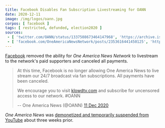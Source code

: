 ```yaml
---
title: Facebook Disables Fan Subscription Livestreaming for OANN
date: 2020-12-11
image: /img/logos/oann.jpg
corpos: [ facebook ]
tags: [ restricted, defunded, election2020 ]
sources:
 - [ 'twitter.com/OANN/status/1337508673464147968', 'https://archive.is/PV4qD' ]
 - [ 'facebook.com/OneAmericaNewsNetwork/posts/2353616441450125', 'https://archive.is/2QDeR' ]
---
```


[Facebook](/facebook/) removed the ability for _One America News Network_ to
livestream to the network's paid supporters and canceled all payments.

> At this time, Facebook is no longer allowing One America News to live stream
> our 24/7 broadcast via fan subscriptions. All payments have been canceled. 
>
> We encourage you to visit [klowdtv.com](https://klowdtv.com) and subscribe
> for uncensored access to our network. #OANN
>
> -- One America News (@OANN) [11 Dec 2020](https://archive.is/PV4qD)

_One America News_ was [demonetized and temporarily suspended from
YouTube](/events/youtube-suspends-demonetizes-oann/) about three weeks prior.
